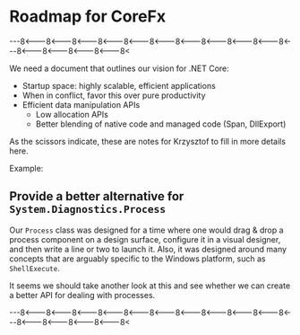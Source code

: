 # Roadmap for CoreFx

---8<---8<---8<---8<---8<---8<---8<---8<---8<---8<---8<---8<---8<---8<---8<---8<

We need a document that outlines our vision for .NET Core:

* Startup space: highly scalable, efficient applications
* When in conflict, favor this over pure productivity
* Efficient data manipulation APIs
    - Low allocation APIs
    - Better blending of native code and managed code (Span, DllExport)

As the scissors indicate, these are notes for Krzysztof to fill in more details here.

Example:

## Provide a better alternative for `System.Diagnostics.Process` 

Our `Process` class was designed for a time where one would drag & drop a process component on a design surface, configure it in a visual designer, and then write a line or two to launch it. Also, it was designed around many concepts that are arguably specific to the Windows platform, such as `ShellExecute`.

It seems we should take another look at this and see whether we can create a better API for dealing with processes.

---8<---8<---8<---8<---8<---8<---8<---8<---8<---8<---8<---8<---8<---8<---8<---8<
